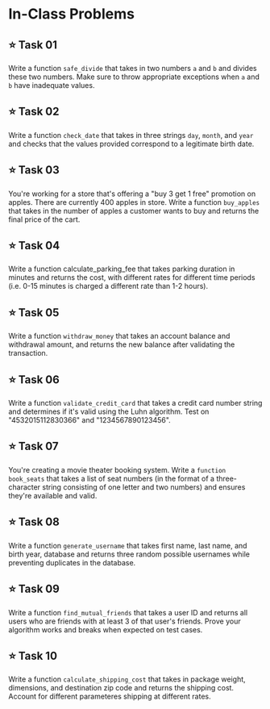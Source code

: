 # In-Class Problems

## ⭐ Task 01
Write a function `safe_divide` that takes in two numbers `a` and `b` and divides these two numbers. Make sure to throw appropriate exceptions when `a` and `b` have inadequate values.

## ⭐ Task 02
Write a function `check_date` that takes in three strings `day`, `month`, and `year` and checks that the values provided correspond to a legitimate birth date.

## ⭐ Task 03
You're working for a store that's offering a "buy 3 get 1 free" promotion on apples. There are currently 400 apples in store. Write a function `buy_apples` that takes in the number of apples a customer wants to buy and returns the final price of the cart.

## ⭐ Task 04
Write a function calculate_parking_fee that takes parking duration in minutes and returns the cost, with different rates for different time periods (i.e. 0-15 minutes is charged a different rate than 1-2 hours).

## ⭐ Task 05
Write a function `withdraw_money` that takes an account balance and withdrawal amount, and returns the new balance after validating the transaction.

## ⭐ Task 06
Write a function `validate_credit_card` that takes a credit card number string and determines if it's valid using the Luhn algorithm. Test on "4532015112830366" and "1234567890123456".

## ⭐ Task 07
You're creating a movie theater booking system. Write a `function book_seats` that takes a list of seat numbers (in the format of a three-character string consisting of one letter and two numbers) and ensures they're available and valid.

## ⭐ Task 08
Write a function `generate_username` that takes first name, last name, and birth year, database and returns three random possible usernames while preventing duplicates in the database.

## ⭐ Task 09
Write a function `find_mutual_friends` that takes a user ID and returns all users who are friends with at least 3 of that user's friends. Prove your algorithm works and breaks when expected on test cases.

## ⭐ Task 10
Write a function `calculate_shipping_cost` that takes in package weight, dimensions, and destination zip code and returns the shipping cost. Account for different parameteres shipping at different rates. 

